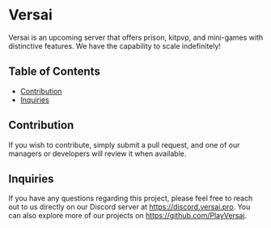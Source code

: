 # Versai
  Versai is an upcoming server that offers prison, kitpvp, and mini-games with distinctive features. We have the capability to scale indefinitely!

  ## Table of Contents
  * [Contribution](#contribution)
  * [Inquiries](#inquiries)

  ## Contribution 
  If you wish to contribute, simply submit a pull request, and one of our managers or developers will review it when available.

  ## Inquiries
  If you have any questions regarding this project, please feel free to reach out to us directly on our Discord server at https://discord.versai.pro. You can also explore more of our projects on https://github.com/PlayVersai.
